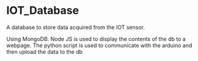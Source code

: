# IOT_Database
A database to store data acquired from the IOT sensor.

Using MongoDB. Node JS is used to display the contents of the db to a webpage.
The python script is used to communicate with the arduino and then upload the data to the db

